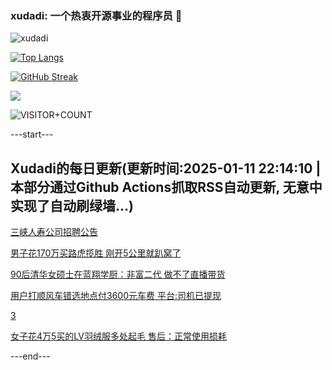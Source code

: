 ### xudadi: 一个热衷开源事业的程序员 👋

![xudadi](https://github-readme-stats-git-masterorgs-github-readme-stats-team.vercel.app/api?username=xudadi)

[![Top Langs](https://github-readme-stats.vercel.app/api/top-langs/?username=xudadi)](https://github.com/anuraghazra/github-readme-stats)

[![GitHub Streak](https://streak-stats.demolab.com?user=xudadi&locale=zh_Hans)](https://git.io/streak-stats)

![](https://raw.githubusercontent.com/xudadi/xudadi/main/assets/github-contribution-grid-snake.svg)

![VISITOR+COUNT](https://komarev.com/ghpvc/?username=xudadi&label=VISITOR+COUNT)


---start---

## Xudadi的每日更新(更新时间:2025-01-11 22:14:10 | 本部分通过Github Actions抓取RSS自动更新, 无意中实现了自动刷绿墙...)

[三峡人寿公司招聘公告](https://www.gongkaoleida.com/article/2262431)

[男子花170万买路虎揽胜 刚开5公里就趴窝了](https://m.163.com/news/article/JLL7MEJR0530JPVV.html)

[90后清华女硕士在蓝翔学厨：非富二代 做不了直播带货](https://m.163.com/news/article/JLL0RBQE0514R9P4.html)

[用户打顺风车错选地点付3600元车费 平台:司机已提现](https://m.163.com/news/article/JLKRP9F1051492T3.html)

[3](https://m.163.com/touch/news/sub/domestic)

[女子花4万5买的LV羽绒服多处起毛 售后：正常使用损耗](https://m.163.com/news/article/JLKQMKTI0001899O.html)

---end---
